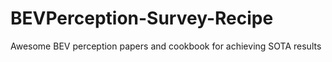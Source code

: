 # BEVPerception-Survey-Recipe
Awesome BEV perception papers and cookbook for achieving SOTA results
